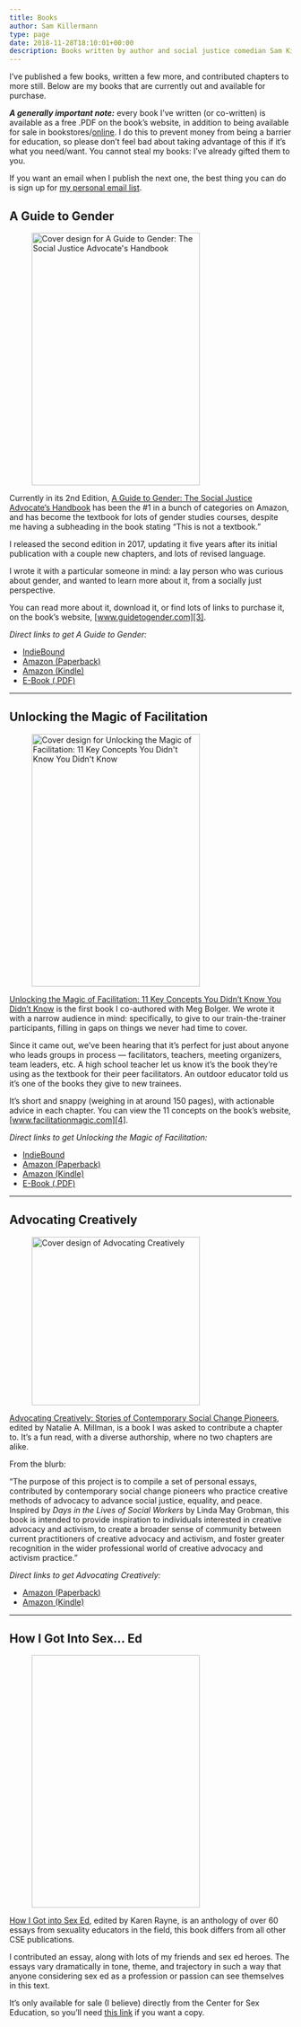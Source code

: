 ```yaml
---
title: Books
author: Sam Killermann
type: page
date: 2018-11-28T18:10:01+00:00
description: Books written by author and social justice comedian Sam Killermann, including A Guide to Gender, Unlocking the Magic of Facilitation, and more.
---
```

I&#8217;ve published a few books, written a few more, and contributed chapters to more still. Below are my books that are currently out and available for purchase.

**_A generally important note:_** every book I&#8217;ve written (or co-written) is available as a free .PDF on the book&#8217;s website, in addition to being available for sale in bookstores/[online][1]. I do this to prevent money from being a barrier for education, so please don&#8217;t feel bad about taking advantage of this if it&#8217;s what you need/want. You cannot steal my books: I&#8217;ve already gifted them to you.

If you want an email when I publish the next one, the best thing you can do is sign up for [my personal email list][2].

## A Guide to Gender

<div class="wp-block-image">
  <figure class="alignright is-resized"><a href="https://guidetogender.com" target="_blank" rel="noreferrer noopener"><img data-src="/wp-content/uploads/2018/11/G2G2-Front-Cover-FINAL-692x1024.png" alt="Cover design for A Guide to Gender: The Social Justice Advocate's Handbook" class="shadow-high wp-image-1033 lazy-load" width="300" height="450" /></a></figure>
</div>

Currently in its 2nd Edition, [A Guide to Gender: The Social Justice Advocate&#8217;s Handbook][3] has been the #1 in a bunch of categories on Amazon, and has become the textbook for lots of gender studies courses, despite me having a subheading in the book stating &#8220;This is not a textbook.&#8221;

I released the second edition in 2017, updating it five years after its initial publication with a couple new chapters, and lots of revised language.

I wrote it with a particular someone in mind: a lay person who was curious about gender, and wanted to learn more about it, from a socially just perspective.

You can read more about it, download it, or find lots of links to purchase it, on the book&#8217;s website, [www.guidetogender.com][3].

_Direct links to get A Guide to Gender:_ 
- <a href="https://www.indiebound.org/book/9780989760249" target="_blank" rel="noopener noreferrer">IndieBound</a>
- <a href="https://smile.amazon.com/Guide-Gender-2nd-Advocates-Handbook/dp/0989760243/ref=sxts_sxwds-bia?keywords=a+guide+to+gender&pd_rd_i=0989760243&pd_rd_r=3a365a2e-703d-4ea6-997d-b3b1d450a630&pd_rd_w=QiPgx&pd_rd_wg=ASxec&pf_rd_p=1cb3f32a-ccfd-479b-8a13-b22f56c942c6&pf_rd_r=CD1BZEBKBVA8R319TPP3&psc=1&qid=1576634390" target="_blank" rel="noopener noreferrer">Amazon (Paperback)</a>
- <a href="https://www.amazon.com/Guide-Gender-2nd-Advocates-Handbook-ebook-dp-B01NAH6UJ2/dp/B01NAH6UJ2/ref=mt_kindle?_encoding=UTF8&me=&qid=1576634390&pldnSite=1" target="_blank" rel="noopener noreferrer">Amazon (Kindle)</a>
- <a href="https://gum.co/g2g2" target="_blank" rel="noopener noreferrer">E-Book (.PDF)</a>

***

## Unlocking the Magic of Facilitation

<div class="wp-block-image">
  <figure class="alignright is-resized"><a href="https://facilitationmagic.com" target="_blank" rel="noreferrer noopener"><img data-src="/wp-content/uploads/2018/11/UtMoF-Cover-600.png" alt="Cover design for Unlocking the Magic of Facilitation: 11 Key Concepts You Didn't Know You Didn't Know" class="shadow-high wp-image-1050 lazy-load" width="300" height="450" srcset="/wp-content/uploads/2018/11/UtMoF-Cover-600.png 600w, /wp-content/uploads/2018/11/UtMoF-Cover-600-200x300.png 200w" sizes="(max-width: 300px) 100vw, 300px" /></a></figure>
</div>

[Unlocking the Magic of Facilitation: 11 Key Concepts You Didn&#8217;t Know You Didn&#8217;t Know][4] is the first book I co-authored with Meg Bolger. We wrote it with a narrow audience in mind: specifically, to give to our train-the-trainer participants, filling in gaps on things we never had time to cover.

Since it came out, we&#8217;ve been hearing that it&#8217;s perfect for just about anyone who leads groups in process &#8212; facilitators, teachers, meeting organizers, team leaders, etc. A high school teacher let us know it&#8217;s the book they&#8217;re using as the textbook for their peer facilitators. An outdoor educator told us it&#8217;s one of the books they give to new trainees.

It&#8217;s short and snappy (weighing in at around 150 pages), with actionable advice in each chapter. You can view the 11 concepts on the book&#8217;s website, [www.facilitationmagic.com][4].

_Direct links to get Unlocking the Magic of Facilitation:_ 
- <a href="https://www.indiebound.org/book/9780989760232" target="_blank" rel="noopener noreferrer">IndieBound</a>
- <a href="https://smile.amazon.com/Unlocking-Magic-Facilitation-Sam-Killermann/dp/0989760235/ref=sr_1_1?keywords=unlocking+the+magic+of+facilitation&qid=1576635516&sr=8-1" target="_blank" rel="noopener noreferrer">Amazon (Paperback)</a>
- <a href="https://smile.amazon.com/Unlocking-Magic-Facilitation-Concepts-Didnt-ebook-dp-B01B0RV4WY/dp/B01B0RV4WY/ref=mt_kindle?_encoding=UTF8&me=&qid=1576635516" target="_blank" rel="noopener noreferrer">Amazon (Kindle)</a>
- <a href="https://gum.co/utmof" target="_blank" rel="noopener noreferrer">E-Book (.PDF)</a>

***

## Advocating Creatively

<div class="wp-block-image">
  <figure class="alignright is-resized"><a href="https://smile.amazon.com/Advocating-Creatively-Stories-Contemporary-Pioneers/dp/1500943983/ref=tmm_pap_swatch_0?_encoding=UTF8&qid=1543516169&sr=8-1" target="_blank" rel="noreferrer noopener"><img data-src="/wp-content/uploads/2018/11/advocating-creatively-cover.jpg" alt="Cover design of Advocating Creatively" class="shadow-high wp-image-1052 lazy-load" width="300" srcset="/wp-content/uploads/2018/11/advocating-creatively-cover.jpg 333w, /wp-content/uploads/2018/11/advocating-creatively-cover-200x300.jpg 200w" sizes="(max-width: 333px) 100vw, 333px" /></a></figure>
</div>

[Advocating Creatively: Stories of Contemporary Social Change Pioneers][5], edited by Natalie A. Millman, is a book I was asked to contribute a chapter to. It&#8217;s a fun read, with a diverse authorship, where no two chapters are alike.

From the blurb:

&#8220;The purpose of this project is to compile a set of personal essays, contributed by contemporary social change pioneers who practice creative methods of advocacy to advance social justice, equality, and peace. Inspired by _Days in the Lives of Social Workers_ by Linda May Grobman, this book is intended to provide inspiration to individuals interested in creative advocacy and activism, to create a broader sense of community between current practitioners of creative advocacy and activism, and foster greater recognition in the wider professional world of creative advocacy and activism practice.&#8221;

_Direct links to get Advocating Creatively:_ 
- <a href="https://smile.amazon.com/Advocating-Creatively-Stories-Contemporary-Pioneers/dp/1500943983/ref=sr_1_1?keywords=advocating+creatively&qid=1576635603&sr=8-1" target="_blank" rel="noopener noreferrer">Amazon (Paperback)</a>
- <a href="https://smile.amazon.com/Advocating-Creatively-Natalie-Millman-ebook/dp/B00URVJWYM/ref=tmm_kin_swatch_0?_encoding=UTF8&qid=1576635603&sr=8-1" target="_blank" rel="noopener noreferrer">Amazon (Kindle)</a>

***

## How I Got Into Sex&#8230; Ed

<div class="wp-block-image">
  <figure class="alignright is-resized"><a href="https://www.sexedstore.com/how-i-got-into-sex-ed/" target="_blank" rel="noreferrer noopener"><img data-src="/wp-content/uploads/2018/11/How-I-Got-Into-Sex-Ed-cover-643x1024.jpg" alt="" class="shadow-high wp-image-1055 lazy-load" width="300" height="450" /></a></figure>
</div>

[How I Got into Sex Ed][6], edited by Karen Rayne, is an anthology of over 60 essays from sexuality educators in the field, this book differs from all other CSE publications.

I contributed an essay, along with lots of my friends and sex ed heroes. The essays vary dramatically in tone, theme, and trajectory in such a way that anyone considering sex ed as a profession or passion can see themselves in this text.

It&#8217;s only available for sale (I believe) directly from the Center for Sex Education, so you&#8217;ll need [this link][6] if you want a copy.

 [1]: https://www.indiebound.org/search/book?keys=author%3AKillermann%2C%20Sam
 [2]: https://app.convertkit.com/landing_pages/402557?v=7
 [3]: https://guidetogender.com
 [4]: https://facilitationmagic.com
 [5]: https://smile.amazon.com/Advocating-Creatively-Stories-Contemporary-Pioneers/dp/1500943983/ref=tmm_pap_swatch_0?_encoding=UTF8&qid=1543516169&sr=8-1
 [6]: https://www.sexedstore.com/how-i-got-into-sex-ed/